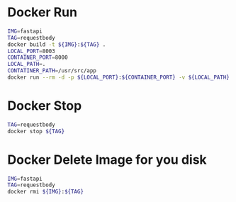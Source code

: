 # Docker Run
```bash
IMG=fastapi
TAG=requestbody
docker build -t ${IMG}:${TAG} .
LOCAL_PORT=8003
CONTAINER_PORT=8000
LOCAL_PATH=.
CONTATINER_PATH=/usr/src/app
docker run --rm -d -p ${LOCAL_PORT}:${CONTAINER_PORT} -v ${LOCAL_PATH}:${CONTATINER_PATH} --name ${TAG} ${IMG}:${TAG} python main.py
```

# Docker Stop
```bash
TAG=requestbody
docker stop ${TAG}
```

# Docker Delete Image for you disk
```bash
IMG=fastapi
TAG=requestbody
docker rmi ${IMG}:${TAG}
```
